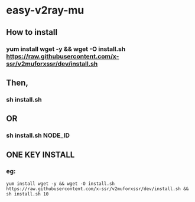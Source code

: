 # easy-v2ray-mu
## How to install
### yum install wget -y && wget -O install.sh https://raw.githubusercontent.com/x-ssr/v2muforxssr/dev/install.sh
## Then,
### sh install.sh
## OR
### sh install.sh NODE_ID

## ONE KEY INSTALL  
### eg:  
`yum install wget -y && wget -O install.sh https://raw.githubusercontent.com/x-ssr/v2muforxssr/dev/install.sh && sh install.sh 10`
